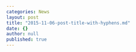 ```yaml
---
categories: News
layout: post
title: "2015-11-06-post-title-with-hyphens.md"
date: {}
author: null
published: true
---
```


